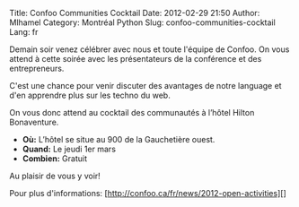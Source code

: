 Title: Confoo Communities Cocktail
Date: 2012-02-29 21:50
Author: Mlhamel
Category: Montréal Python
Slug: confoo-communities-cocktail
Lang: fr

Demain soir venez célébrer avec nous et toute l'équipe de Confoo. On
vous attend à cette soirée avec les présentateurs de la conférence et
des entrepreneurs.

C'est une chance pour venir discuter des avantages de notre language et
d'en apprendre plus sur les techno du web.

On vous donc attend au cocktail des communautés à l’hôtel Hilton
Bonaventure.

-   **Où:** L’hôtel se situe au 900 de la Gauchetière ouest.
-   **Quand:** Le jeudi 1er mars
-   **Combien:** Gratuit

</p>
Au plaisir de vous y voir!

Pour plus d'informations:
[http://confoo.ca/fr/news/2012-open-activities][]

  [http://confoo.ca/fr/news/2012-open-activities]: http://confoo.ca/fr/news/2012-open-activities
